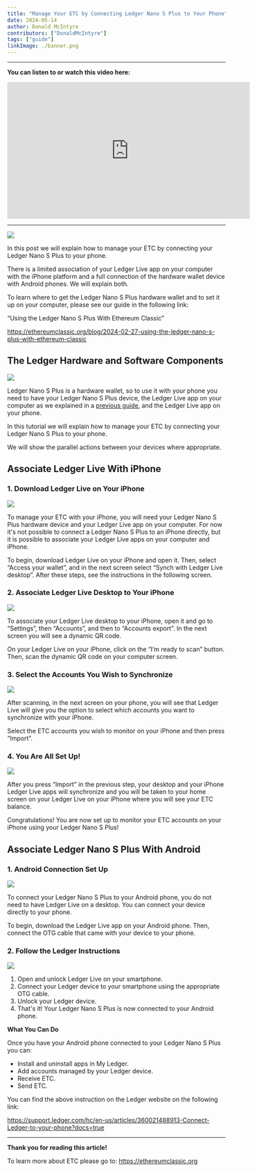```yaml
---
title: "Manage Your ETC by Connecting Ledger Nano S Plus to Your Phone"
date: 2024-05-14
author: Donald McIntyre
contributors: ["DonaldMcIntyre"]
tags: ["guide"]
linkImage: ./banner.png
---
```


---
**You can listen to or watch this video here:**

<iframe width="560" height="315" src="https://www.youtube.com/embed/qxp5Q0KPF-0" title="YouTube video player" frameborder="0" allow="accelerometer; autoplay; clipboard-write; encrypted-media; gyroscope; picture-in-picture; web-share" allowfullscreen></iframe>

---

![](./banner.png)

In this post we will explain how to manage your ETC by connecting your Ledger Nano S Plus to your phone.

There is a limited association of your Ledger Live app on your computer with the iPhone platform and a full connection of the hardware wallet device with Android phones. We will explain both.

To learn where to get the Ledger Nano S Plus hardware wallet and to set it up on your computer, please see our guide in the following link:

“Using the Ledger Nano S Plus With Ethereum Classic”

https://ethereumclassic.org/blog/2024-02-27-using-the-ledger-nano-s-plus-with-ethereum-classic

## The Ledger Hardware and Software Components

![](./2.png)

Ledger Nano S Plus is a hardware wallet, so to use it with your phone you need to have your Ledger Nano S Plus device, the Ledger Live app on your computer as we explained in a [previous guide](https://ethereumclassic.org/blog/2024-02-27-using-the-ledger-nano-s-plus-with-ethereum-classic), and the Ledger Live app on your phone.

In this tutorial we will explain how to manage your ETC by connecting your Ledger Nano S Plus to your phone.

We will show the parallel actions between your devices where appropriate.

## Associate Ledger Live With iPhone

### 1. Download Ledger Live on Your iPhone

![](./3.png)

To manage your ETC with your iPhone, you will need your Ledger Nano S Plus hardware device and your Ledger Live app on your computer. For now it's not possible to connect a Ledger Nano S Plus to an iPhone directly, but it is possible to associate your Ledger Live apps on your computer and iPhone.

To begin, download Ledger Live on your iPhone and open it. Then, select “Access your wallet”, and in the next screen select “Synch with Ledger Live desktop”.  After these steps, see the instructions in the following screen. 

### 2. Associate Ledger Live Desktop to Your iPhone

![](./4.png)

To associate your Ledger Live desktop to your iPhone, open it and go to “Settings”, then “Accounts”, and then to “Accounts export”. In the next screen you will see a dynamic QR code.

On your Ledger Live on your iPhone, click on the “I’m ready to scan” button. Then, scan the dynamic QR code on your computer screen.

### 3. Select the Accounts You Wish to Synchronize

![](./5.png)

After scanning, in the next screen on your phone, you will see that Ledger Live will give you the option to select which accounts you want to synchronize with your iPhone.

Select the ETC accounts you wish to monitor on your iPhone and then press “Import”.

### 4. You Are All Set Up!

![](./6.png)

After you press “Import” in the previous step, your desktop and your iPhone Ledger Live apps will synchronize and you will be taken to your home screen on your Ledger Live on your iPhone where you will see your ETC balance.

Congratulations! You are now set up to monitor your ETC accounts on your iPhone using your Ledger Nano S Plus!

## Associate Ledger Nano S Plus With Android

### 1. Android Connection Set Up

![](./7.png)

To connect your Ledger Nano S Plus to your Android phone, you do not need to have Ledger Live on a desktop. You can connect your device directly to your phone.

To begin, download the Ledger Live app on your Android phone. Then, connect the OTG cable that came with your device to your phone.

### 2. Follow the Ledger Instructions

![](./1.png)

1. Open and unlock Ledger Live on your smartphone.
2. Connect your Ledger device to your smartphone using the appropriate OTG cable.
3. Unlock your Ledger device.
4. That's it! Your Ledger Nano S Plus is now connected to your Android phone.

**What You Can Do**

Once you have your Android phone connected to your Ledger Nano S Plus you can:

- Install and uninstall apps in My Ledger.
- Add accounts managed by your Ledger device.
- Receive ETC.
- Send ETC.

You can find the above instruction on the Ledger website on the following link:

https://support.ledger.com/hc/en-us/articles/360021488913-Connect-Ledger-to-your-phone?docs=true

---

**Thank you for reading this article!**

To learn more about ETC please go to: https://ethereumclassic.org
